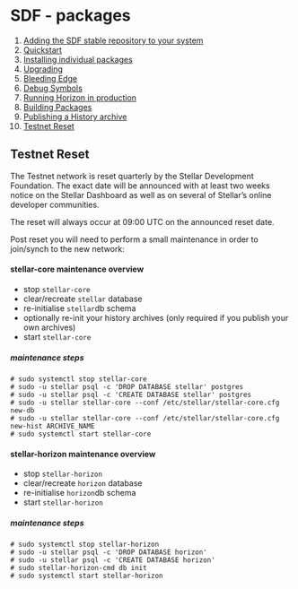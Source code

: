 #  SDF - packages

1.  [Adding the SDF stable repository to your system](adding-the-sdf-stable-repository-to-your-system.md)
2.  [Quickstart](quickstart.md)
3.  [Installing individual packages](installing-individual-packages.md)
4.  [Upgrading](upgrading.md)
5.  [Bleeding Edge](bleeding-edge-unstable-repository.md)
6.  [Debug Symbols](debug-symbols.md)
7.  [Running Horizon in production](running-horizon-in-production.md)
8.  [Building Packages](building-packages.md)
9.  [Publishing a History archive](publishing-a-history-archive.md)
10. [Testnet Reset](testnet-reset.md)

## Testnet Reset

The Testnet network is reset quarterly by the Stellar Development Foundation. The exact date will be announced with at least two weeks notice on the Stellar Dashboard as well as on several of Stellar’s online developer communities.

The reset will always occur at 09:00 UTC on the announced reset date.

Post reset you will need to perform a small maintenance in order to join/synch to the new network:

#### stellar-core maintenance overview

 * stop `stellar-core`
 * clear/recreate `stellar` database
 * re-initialise `stellar`db schema
 * optionally re-init your history archives (only required if you publish your own archives)
 * start `stellar-core`

##### maintenance steps

```
# sudo systemctl stop stellar-core
# sudo -u stellar psql -c 'DROP DATABASE stellar' postgres
# sudo -u stellar psql -c 'CREATE DATABASE stellar' postgres
# sudo -u stellar stellar-core --conf /etc/stellar/stellar-core.cfg new-db
# sudo -u stellar stellar-core --conf /etc/stellar/stellar-core.cfg new-hist ARCHIVE_NAME
# sudo systemctl start stellar-core
```

#### stellar-horizon maintenance overview

 * stop `stellar-horizon`
 * clear/recreate `horizon` database
 * re-initialise `horizon`db schema
 * start `stellar-horizon`

##### maintenance steps

```
# sudo systemctl stop stellar-horizon
# sudo -u stellar psql -c 'DROP DATABASE horizon'
# sudo -u stellar psql -c 'CREATE DATABASE horizon'
# sudo stellar-horizon-cmd db init
# sudo systemctl start stellar-horizon
```
